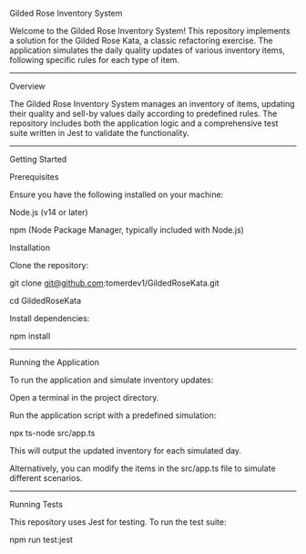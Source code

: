 Gilded Rose Inventory System

Welcome to the Gilded Rose Inventory System! This repository implements a solution for the Gilded Rose Kata, a classic refactoring exercise. The application simulates the daily quality updates of various inventory items, following specific rules for each type of item.

--------------------------------
Overview

The Gilded Rose Inventory System manages an inventory of items, updating their quality and sell-by values daily according to predefined rules. The repository includes both the application logic and a comprehensive test suite written in Jest to validate the functionality.

--------------------------------
Getting Started

Prerequisites

Ensure you have the following installed on your machine:

Node.js (v14 or later)

npm (Node Package Manager, typically included with Node.js)

Installation

Clone the repository:

git clone git@github.com:tomerdev1/GildedRoseKata.git

cd GildedRoseKata

Install dependencies:

npm install

--------------------------------
Running the Application

To run the application and simulate inventory updates:

Open a terminal in the project directory.

Run the application script with a predefined simulation:

npx ts-node src/app.ts

This will output the updated inventory for each simulated day.

Alternatively, you can modify the items in the src/app.ts file to simulate different scenarios.

--------------------------------
Running Tests

This repository uses Jest for testing. To run the test suite:

npm run test:jest



